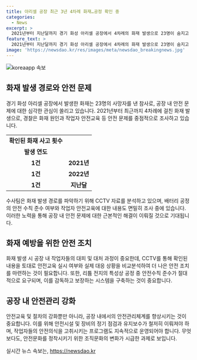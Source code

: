 ```yaml
---
title: 아리셀 공장 최근 3년 4차례 화재…공정 확인 중
categories:
  - News
excerpt: >
  2021년부터 지난달까지 경기 화성 아리셀 공장에서 4차례의 화재 발생으로 23명이 숨지고 8명이 다친 사건이 발생했다. 경찰은 화재 원인과 작업자 안전교육을 중점으로 수사를 진행 중이다. 4차례의 화재 사고가 있었던 만큼 안전관리와 화재교육의 이행 여부도 조사 중이다. 또한, CCTV를 통해 화재 원인을 파악하고, 작업자 안전교육에 대해서도 조사하고 있다. 현재 박순관 대표 등 4명이 입건되었고, 외주업체 등 65명이 참고인 신분으로 조사 중이다. 
feature_text: >
  2021년부터 지난달까지 경기 화성 아리셀 공장에서 4차례의 화재 발생으로 23명이 숨지고 8명이 다친 사건이 발생했다. 경찰은 화재 원인과 작업자 안전교육을 중점으로 수사를 진행 중이다. 4차례의 화재 사고가 있었던 만큼 안전관리와 화재교육의 이행 여부도 조사 중이다. 또한, CCTV를 통해 화재 원인을 파악하고, 작업자 안전교육에 대해서도 조사하고 있다. 현재 박순관 대표 등 4명이 입건되었고, 외주업체 등 65명이 참고인 신분으로 조사 중이다. 
image: 'https://newsdao.kr/res/images/meta/newsdao_breakingnews.jpg'
---
```


<p><img src="https://newsdao.kr/res/images/meta/newsdao_breakingnews.jpg" alt="koreaapp 속보" /></p>

<h2 data-ke-size="size26">화재 발생 경로와 안전 문제</h2>

<p data-ke-size="size16">경기 화성 아리셀 공장에서 발생한 화재는 23명의 사망자를 낸 참사로, 공장 내 안전 문제에 대한 심각한 관심이 쏠리고 있습니다. 2021년부터 최근까지 4차례에 걸친 화재 발생으로, 경찰은 화재 원인과 작업자 안전교육 등 안전 문제를 중점적으로 조사하고 있습니다.</p>

<table>
  <tr>
    <td style="text-align: center; height: 17px;"><b>확인된 화재 사고 횟수</b></td>
  </tr>
  <tr>
    <td style="text-align: center; height: 17px;"><b>발생 연도</b></td>
  </tr>
  <tr>
    <td style="text-align: center; height: 17px;"><b>1건</b></td>
    <td style="text-align: center; height: 17px;"><b>2021년</b></td>
  </tr>
  <tr>
    <td style="text-align: center; height: 17px;"><b>1건</b></td>
    <td style="text-align: center; height: 17px;"><b>2022년</b></td>
  </tr>
  <tr>
    <td style="text-align: center; height: 17px;"><b>1건</b></td>
    <td style="text-align: center; height: 17px;"><b>지난달</b></td>
  </tr>
</table>

<p data-ke-size="size16">수사팀은 화재 발생 경로를 파악하기 위해 CCTV 자료를 분석하고 있으며, 배터리 공정의 안전 수칙 준수 여부와 작업자 안전교육에 대한 내용도 면밀히 조사 중에 있습니다. 이러한 노력을 통해 공장 내 안전 문제에 대한 근본적인 해결이 이뤄질 것으로 기대됩니다.</p>

<h2 data-ke-size="size26">화재 예방을 위한 안전 조치</h2>

<p data-ke-size="size16">화재 발생 시 공장 내 작업자들의 대피 및 대처 과정이 중요한데, CCTV를 통해 확인된 내용을 토대로 안전교육 실시 여부와 실제 대응 상황을 비교분석하여 더 나은 안전 조치를 마련하는 것이 필요합니다. 또한, 리튬 전지의 특성상 공정 중 안전수칙 준수가 절대적으로 요구되며, 이를 감독하고 보장하는 시스템을 구축하는 것이 중요합니다.</p>

<h2 data-ke-size="size26">공장 내 안전관리 강화</h2>

<p data-ke-size="size16">안전교육 및 절차의 강화뿐만 아니라, 공장 내에서의 안전관리체계를 향상시키는 것이 중요합니다. 이를 위해 안전시설 및 장비의 정기 점검과 유지보수가 철저히 이뤄져야 하며, 작업자들의 안전의식을 고취시키는 프로그램도 지속적으로 운영되어야 합니다. 무엇보다도, 안전문화를 정착시키기 위한 조직문화의 변화가 시급한 과제로 보입니다.</p>
실시간 뉴스 속보는, <a href="https://newsdao.kr" rel="dofollow">https://newsdao.kr</a>


